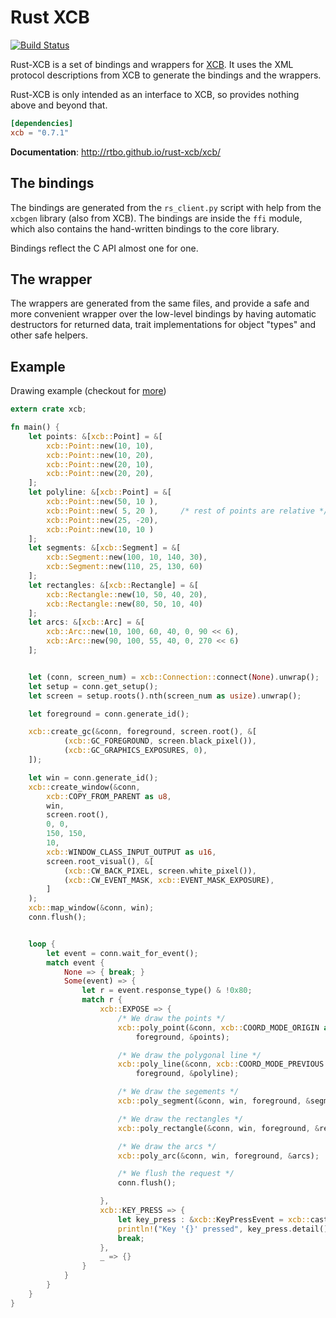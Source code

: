 # Rust XCB

[![Build Status](https://travis-ci.org/rtbo/rust-xcb.svg?branch=master)](https://travis-ci.org/rtbo/rust-xcb)

Rust-XCB is a set of bindings and wrappers for [XCB](http://xcb.freedesktop.org). It uses the XML
protocol descriptions from XCB to generate the bindings and the wrappers.

Rust-XCB is only intended as an interface to XCB, so provides nothing above and beyond that.

```toml
[dependencies]
xcb = "0.7.1"
```

__Documentation__:
http://rtbo.github.io/rust-xcb/xcb/

## The bindings

The bindings are generated from the `rs_client.py` script with help from the `xcbgen` library (also
from XCB). The bindings are inside the `ffi` module, which also contains the hand-written bindings
to the core library.

Bindings reflect the C API almost one for one.

## The wrapper

The wrappers are generated from the same files, and provide a safe and more convenient wrapper over
the low-level bindings by having automatic destructors for returned data, trait implementations for
object "types" and other safe helpers.

## Example

Drawing example (checkout for [more](https://github.com/rtbo/rust-xcb/tree/master/examples))
```rust
extern crate xcb;

fn main() {
    let points: &[xcb::Point] = &[
        xcb::Point::new(10, 10),
        xcb::Point::new(10, 20),
        xcb::Point::new(20, 10),
        xcb::Point::new(20, 20),
    ];
    let polyline: &[xcb::Point] = &[
        xcb::Point::new(50, 10 ),
        xcb::Point::new( 5, 20 ),     /* rest of points are relative */
        xcb::Point::new(25, -20),
        xcb::Point::new(10, 10 )
    ];
    let segments: &[xcb::Segment] = &[
        xcb::Segment::new(100, 10, 140, 30),
        xcb::Segment::new(110, 25, 130, 60)
    ];
    let rectangles: &[xcb::Rectangle] = &[
        xcb::Rectangle::new(10, 50, 40, 20),
        xcb::Rectangle::new(80, 50, 10, 40)
    ];
    let arcs: &[xcb::Arc] = &[
        xcb::Arc::new(10, 100, 60, 40, 0, 90 << 6),
        xcb::Arc::new(90, 100, 55, 40, 0, 270 << 6)
    ];


    let (conn, screen_num) = xcb::Connection::connect(None).unwrap();
    let setup = conn.get_setup();
    let screen = setup.roots().nth(screen_num as usize).unwrap();

    let foreground = conn.generate_id();

    xcb::create_gc(&conn, foreground, screen.root(), &[
            (xcb::GC_FOREGROUND, screen.black_pixel()),
            (xcb::GC_GRAPHICS_EXPOSURES, 0),
    ]);

    let win = conn.generate_id();
    xcb::create_window(&conn,
        xcb::COPY_FROM_PARENT as u8,
        win,
        screen.root(),
        0, 0,
        150, 150,
        10,
        xcb::WINDOW_CLASS_INPUT_OUTPUT as u16,
        screen.root_visual(), &[
            (xcb::CW_BACK_PIXEL, screen.white_pixel()),
            (xcb::CW_EVENT_MASK, xcb::EVENT_MASK_EXPOSURE),
        ]
    );
    xcb::map_window(&conn, win);
    conn.flush();


    loop {
        let event = conn.wait_for_event();
        match event {
            None => { break; }
            Some(event) => {
                let r = event.response_type() & !0x80;
                match r {
                    xcb::EXPOSE => {
                        /* We draw the points */
                        xcb::poly_point(&conn, xcb::COORD_MODE_ORIGIN as u8, win,
                            foreground, &points);

                        /* We draw the polygonal line */
                        xcb::poly_line(&conn, xcb::COORD_MODE_PREVIOUS as u8, win,
                            foreground, &polyline);

                        /* We draw the segements */
                        xcb::poly_segment(&conn, win, foreground, &segments);

                        /* We draw the rectangles */
                        xcb::poly_rectangle(&conn, win, foreground, &rectangles);

                        /* We draw the arcs */
                        xcb::poly_arc(&conn, win, foreground, &arcs);

                        /* We flush the request */
                        conn.flush();

                    },
                    xcb::KEY_PRESS => {
                        let key_press : &xcb::KeyPressEvent = xcb::cast_event(&event);
                        println!("Key '{}' pressed", key_press.detail());
                        break;
                    },
                    _ => {}
                }
            }
        }
    }
}
```
